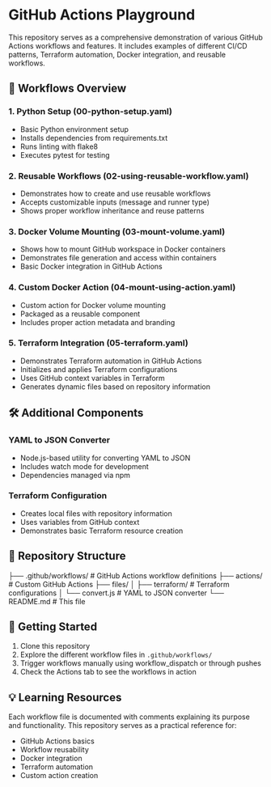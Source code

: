 # GitHub Actions Playground

This repository serves as a comprehensive demonstration of various GitHub Actions workflows and features. It includes examples of different CI/CD patterns, Terraform automation, Docker integration, and reusable workflows.

## 🚀 Workflows Overview

### 1. Python Setup (00-python-setup.yaml)
- Basic Python environment setup
- Installs dependencies from requirements.txt
- Runs linting with flake8
- Executes pytest for testing

### 2. Reusable Workflows (02-using-reusable-workflow.yaml)
- Demonstrates how to create and use reusable workflows
- Accepts customizable inputs (message and runner type)
- Shows proper workflow inheritance and reuse patterns

### 3. Docker Volume Mounting (03-mount-volume.yaml)
- Shows how to mount GitHub workspace in Docker containers
- Demonstrates file generation and access within containers
- Basic Docker integration in GitHub Actions

### 4. Custom Docker Action (04-mount-using-action.yaml)
- Custom action for Docker volume mounting
- Packaged as a reusable component
- Includes proper action metadata and branding

### 5. Terraform Integration (05-terraform.yaml)
- Demonstrates Terraform automation in GitHub Actions
- Initializes and applies Terraform configurations
- Uses GitHub context variables in Terraform
- Generates dynamic files based on repository information

## 🛠️ Additional Components

### YAML to JSON Converter
- Node.js-based utility for converting YAML to JSON
- Includes watch mode for development
- Dependencies managed via npm

### Terraform Configuration
- Creates local files with repository information
- Uses variables from GitHub context
- Demonstrates basic Terraform resource creation

## 📝 Repository Structure

├── .github/workflows/ # GitHub Actions workflow definitions
├── actions/ # Custom GitHub Actions
├── files/
│ ├── terraform/ # Terraform configurations
│ └── convert.js # YAML to JSON converter
└── README.md # This file

## 🚦 Getting Started

1. Clone this repository
2. Explore the different workflow files in `.github/workflows/`
3. Trigger workflows manually using workflow_dispatch or through pushes
4. Check the Actions tab to see the workflows in action

## 💡 Learning Resources

Each workflow file is documented with comments explaining its purpose and functionality. This repository serves as a practical reference for:
- GitHub Actions basics
- Workflow reusability
- Docker integration
- Terraform automation
- Custom action creation


